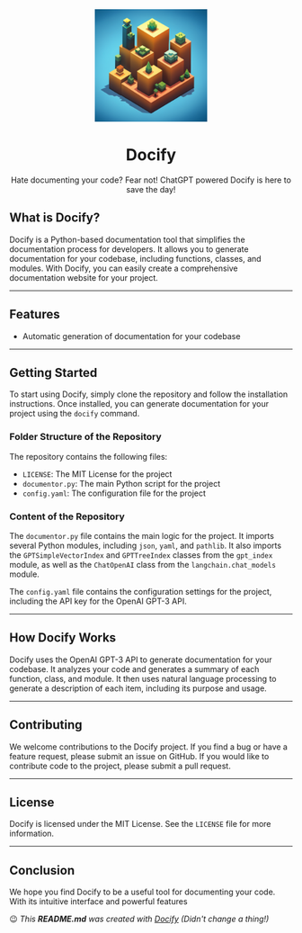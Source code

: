 <div align="center">
<img width="200px" src="https://raw.githubusercontent.com/iamadhee/docify/dev/assets/logo.png">
<h1>Docify</h1></div>

<div align="center">
Hate documenting your code? Fear not! ChatGPT powered Docify is here to save the day!
</div>

## What is Docify?

Docify is a Python-based documentation tool that simplifies the documentation process for developers. It allows you to generate documentation for your codebase, including functions, classes, and modules. With Docify, you can easily create a comprehensive documentation website for your project. 

----

## Features

- Automatic generation of documentation for your codebase

----

## Getting Started

To start using Docify, simply clone the repository and follow the installation instructions. Once installed, you can generate documentation for your project using the `docify` command.

### Folder Structure of the Repository

The repository contains the following files:

- `LICENSE`: The MIT License for the project
- `documentor.py`: The main Python script for the project
- `config.yaml`: The configuration file for the project

### Content of the Repository

The `documentor.py` file contains the main logic for the project. It imports several Python modules, including `json`, `yaml`, and `pathlib`. It also imports the `GPTSimpleVectorIndex` and `GPTTreeIndex` classes from the `gpt_index` module, as well as the `ChatOpenAI` class from the `langchain.chat_models` module. 

The `config.yaml` file contains the configuration settings for the project, including the API key for the OpenAI GPT-3 API. 

----

## How Docify Works

Docify uses the OpenAI GPT-3 API to generate documentation for your codebase. It analyzes your code and generates a summary of each function, class, and module. It then uses natural language processing to generate a description of each item, including its purpose and usage. 

----

## Contributing

We welcome contributions to the Docify project. If you find a bug or have a feature request, please submit an issue on GitHub. If you would like to contribute code to the project, please submit a pull request. 

----

## License

Docify is licensed under the MIT License. See the `LICENSE` file for more information.

----

## Conclusion

We hope you find Docify to be a useful tool for documenting your code. With its intuitive interface and powerful features

:wink: _This **README.md** was created with [Docify](https://github.com/iamadhee/docify) (Didn't change a thing!)_
